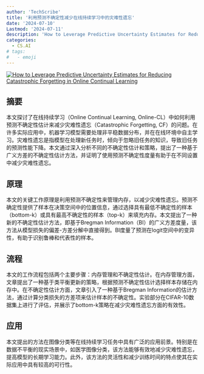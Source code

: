 ```yaml
---
author: 'TechScribe'
title: '利用预测不确定性减少在线持续学习中的灾难性遗忘'
date: '2024-07-10'
Lastmod: '2024-07-11'
description: 'How to Leverage Predictive Uncertainty Estimates for Reducing Catastrophic Forgetting in Online Continual Learning'
categories:
  - CS.AI
# tags:
#   - emoji
---
```


[![How to Leverage Predictive Uncertainty Estimates for Reducing Catastrophic Forgetting in Online Continual Learning](https://arxiv-research-1301205113.cos.ap-guangzhou.myqcloud.com/images/2407.07668v1.pdf_0.jpg)](https://arxiv.org/abs/2407.07668v1)

## 摘要

本文探讨了在线持续学习（Online Continual Learning, Online-CL）中如何利用预测不确定性估计来减少灾难性遗忘（Catastrophic Forgetting, CF）的问题。在许多实际应用中，机器学习模型需要处理非平稳数据分布，并在在线环境中自主学习。灾难性遗忘是指模型在处理新任务时，倾向于忽略旧任务的知识，导致旧任务的预测性能下降。本文通过深入分析不同的不确定性估计和策略，提出了一种基于广义方差的不确定性估计方法，并证明了使用预测不确定性度量有助于在不同设置中减少灾难性遗忘。<!--more-->

## 原理

本文的关键工作原理是利用预测不确定性来管理内存，以减少灾难性遗忘。预测不确定性提供了样本在决策空间中的位置信息，通过选择具有最低不确定性的样本（bottom-k）或具有最高不确定性的样本（top-k）来填充内存。本文提出了一种新的不确定性估计方法，即基于Bregman Information（BI）的广义方差度量，该方法从模型损失的偏差-方差分解中直接得到。BI度量了预测在logit空间中的变异性，有助于识别鲁棒和代表性的样本。

## 流程

本文的工作流程包括两个主要步骤：内存管理和不确定性估计。在内存管理方面，文章提出了一种基于类平衡更新的策略，根据预测不确定性估计选择样本存储在内存中。在不确定性估计方面，文章引入了一种基于Bregman Information的估计方法，通过计算分类损失的方差项来估计样本的不确定性。实验部分在CIFAR-10数据集上进行了评估，并展示了bottom-k策略在减少灾难性遗忘方面的有效性。

## 应用

本文提出的方法在图像分类等在线持续学习任务中具有广泛的应用前景。特别是在数据不平衡的现实场景中，如医学图像分类，该方法能够有效地减少灾难性遗忘，提高模型的长期学习能力。此外，该方法的灵活性和减少训练时间的特点使其在实际应用中具有较高的可行性。